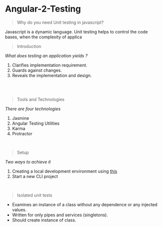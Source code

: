 # Angular-2-Testing

<blockquote><!--block-->Why do you need Unit testing in javascript?</blockquote><div><!--block-->Javascript is a dynamic language. Unit testing helps to control the code bases, when the complexity of applica</div>

<blockquote><!--block-->Introduction</blockquote><div><!--block--><em>What does testing an application yields ?</em>&nbsp; &nbsp; &nbsp;</div><ol><li><!--block-->Clarifies implementation requirement.</li><li><!--block-->Guards against changes.</li><li><!--block-->Reveals the implementation and design.</li></ol><div><!--block--><br><br></div>
<blockquote><!--block-->Tools and Technologies</blockquote><div><!--block--><em>There are four technologies</em></div><ol><li><!--block-->Jasmine</li><li><!--block-->Angular Testing Utilities</li><li><!--block-->Karma&nbsp; &nbsp;</li><li><!--block-->Protractor</li></ol><div><!--block--><br></div>
<blockquote><!--block-->Setup</blockquote><div><!--block--><em>Two ways to achieve it&nbsp;</em></div><ol><li><!--block-->Creating a local development environment using&nbsp;<a href="https://github.com/aravindfz/firstAngular2App">this</a></li><li><!--block-->Start a new CLI project</li></ol><div><!--block--><br></div>
<blockquote><!--block-->Isolated unit tests</blockquote><ul><li><!--block-->Examines an instance of a class without any dependence or any injected values. &nbsp;</li><li><!--block-->Written for only pipes and services (singletons).</li><li><!--block-->Should create instance of class.</li></ul>
